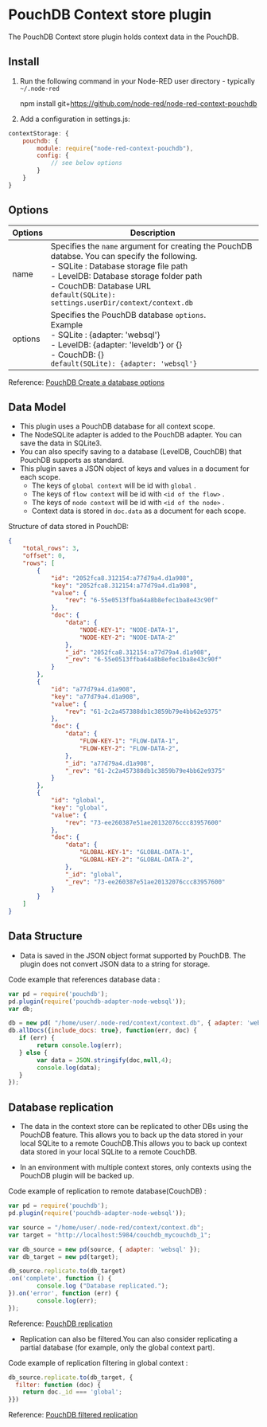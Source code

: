 # PouchDB Context store plugin

The PouchDB Context store plugin holds context data in the PouchDB.

## Install

1. Run the following command in your Node-RED user directory - typically `~/.node-red`

    npm install git+https://github.com/node-red/node-red-context-pouchdb

2. Add a configuration in settings.js:

```javascript
contextStorage: {
    pouchdb: {
        module: require("node-red-context-pouchdb"),
        config: {
            // see below options
        }
    }
}
```

## Options

| Options  | Description                                                                   |
| -------- | ----------------------------------------------------------------------------- |
| name     | Specifies the `name` argument for creating the PouchDB databse. You can specify the following.<br>- SQLite : Database storage file path<br>- LevelDB: Database storage folder path<br>- CouchDB: Database URL<br>`default(SQLite): settings.userDir/context/context.db` |
| options  | Specifies the PouchDB database `options`. <br>Example<br>- SQLite : {adapter: 'websql'}<br>- LevelDB: {adapter: 'leveldb'} or {}<br>- CouchDB: {} <br>`default(SQLite): {adapter: 'websql'}`|

Reference: [PouchDB Create a database options](https://pouchdb.com/api.html#create_database)

## Data Model

- This plugin uses a PouchDB database for all context scope.
- The NodeSQLite adapter is added to the PouchDB adapter. You can save the data in SQLite3.
- You can also specify saving to a database (LevelDB, CouchDB) that PouchDB supports as standard.
- This plugin saves a JSON object of keys and values in a document for each scope.
  - The keys of `global context` will be id with `global` .
  - The keys of `flow context` will be id with `<id of the flow>` .
  - The keys of `node context` will be id with `<id of the node>` .
  - Context data is stored in `doc.data` as a document for each scope.

Structure of data stored in PouchDB:
```json
{
    "total_rows": 3,
    "offset": 0,
    "rows": [
        {
            "id": "2052fca8.312154:a77d79a4.d1a908",
            "key": "2052fca8.312154:a77d79a4.d1a908",
            "value": {
                "rev": "6-55e0513ffba64a8b8efec1ba8e43c90f"
            },
            "doc": {
                "data": {
                    "NODE-KEY-1": "NODE-DATA-1",
                    "NODE-KEY-2": "NODE-DATA-2"
                },
                "_id": "2052fca8.312154:a77d79a4.d1a908",
                "_rev": "6-55e0513ffba64a8b8efec1ba8e43c90f"
            }
        },
        {
            "id": "a77d79a4.d1a908",
            "key": "a77d79a4.d1a908",
            "value": {
                "rev": "61-2c2a457388db1c3859b79e4bb62e9375"
            },
            "doc": {
                "data": {
                    "FLOW-KEY-1": "FLOW-DATA-1",
                    "FLOW-KEY-2": "FLOW-DATA-2",
                },
                "_id": "a77d79a4.d1a908",
                "_rev": "61-2c2a457388db1c3859b79e4bb62e9375"
            }
        },
        {
            "id": "global",
            "key": "global",
            "value": {
                "rev": "73-ee260387e51ae20132076ccc83957600"
            },
            "doc": {
                "data": {
                    "GLOBAL-KEY-1": "GLOBAL-DATA-1",
                    "GLOBAL-KEY-2": "GLOBAL-DATA-2",
                },
                "_id": "global",
                "_rev": "73-ee260387e51ae20132076ccc83957600"
            }
        }
    ]
}
```

## Data Structure

- Data is saved in the JSON object format supported by PouchDB. The plugin does not convert JSON data to a string for storage.

Code example that references database data :
```javascript
var pd = require('pouchdb');
pd.plugin(require('pouchdb-adapter-node-websql'));
var db;

db = new pd( "/home/user/.node-red/context/context.db", { adapter: 'websql' });
db.allDocs({include_docs: true}, function(err, doc) {
   if (err) {
        return console.log(err);
   } else {
        var data = JSON.stringify(doc,null,4);
        console.log(data);
   }
});
```

## Database replication

- The data in the context store can be replicated to other DBs using the PouchDB feature.
This allows you to back up the data stored in your local SQLite to a remote CouchDB.This allows you to back up context data stored in your local SQLite to a remote CouchDB.

- In an environment with multiple context stores, only contexts using the PouchDB plugin will be backed up.

Code example of replication to remote database(CouchDB) :
```javascript
var pd = require('pouchdb');
pd.plugin(require('pouchdb-adapter-node-websql'));

var source = "/home/user/.node-red/context/context.db";
var target = "http://localhost:5984/couchdb_mycouchdb_1";

var db_source = new pd(source, { adapter: 'websql' });
var db_target = new pd(target);

db_source.replicate.to(db_target)
.on('complete', function () {
        console.log ("Database replicated.");
}).on('error', function (err) {
        console.log(err);
});
```
Reference: [PouchDB replication](https://pouchdb.com/api.html#replication)

- Replication can also be filtered.You can also consider replicating a partial database (for example, only the global context part).

Code example of replication filtering in global context :
```javascript
db_source.replicate.to(db_target, {
  filter: function (doc) {
    return doc._id === 'global';
}})
```
Reference: [PouchDB filtered replication](https://pouchdb.com/api.html#filtered-replication)
